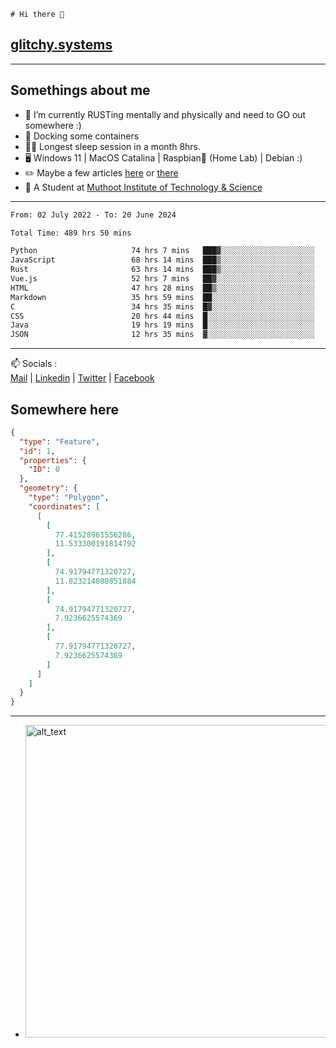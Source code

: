 ```
# Hi there 👋
```
## [glitchy.systems](https://glitchy.systems)
---

## Somethings about me



- 🌱 I’m currently RUSTing mentally and physically and need to GO out somewhere :)
- 🐋 Docking some containers
- 😶‍🌫️ Longest sleep session in a month 8hrs.
- 🖥️ Windows 11 | MacOS Catalina | Raspbian🥧 (Home Lab) | Debian :)
- ✏️ Maybe a few articles [here](https://medium.com/@advaithnarayanan8) or [there](https://medium.com/@advaithnarayanan8)
- 📑 A Student at [Muthoot Institute of Technology & Science](https://mgmits.ac.in/)



---

<!--START_SECTION:waka-->

```txt
From: 02 July 2022 - To: 20 June 2024

Total Time: 489 hrs 50 mins

Python                     74 hrs 7 mins   ███▓░░░░░░░░░░░░░░░░░░░░░   15.13 %
JavaScript                 68 hrs 14 mins  ███▒░░░░░░░░░░░░░░░░░░░░░   13.93 %
Rust                       63 hrs 14 mins  ███▒░░░░░░░░░░░░░░░░░░░░░   12.91 %
Vue.js                     52 hrs 7 mins   ██▓░░░░░░░░░░░░░░░░░░░░░░   10.64 %
HTML                       47 hrs 28 mins  ██▒░░░░░░░░░░░░░░░░░░░░░░   09.69 %
Markdown                   35 hrs 59 mins  ██░░░░░░░░░░░░░░░░░░░░░░░   07.35 %
C                          34 hrs 35 mins  █▓░░░░░░░░░░░░░░░░░░░░░░░   07.06 %
CSS                        20 hrs 44 mins  █░░░░░░░░░░░░░░░░░░░░░░░░   04.23 %
Java                       19 hrs 19 mins  █░░░░░░░░░░░░░░░░░░░░░░░░   03.94 %
JSON                       12 hrs 35 mins  ▓░░░░░░░░░░░░░░░░░░░░░░░░   02.57 %
```

<!--END_SECTION:waka-->

---

📫 Socials :<br>
[Mail](mailto:advaith@glitchy.systems) | [Linkedin](https://www.linkedin.com/in/advaith-narayanan-a72152214/) | [Twitter](https://twitter.com/advaithnarayan) | [Facebook](https://screenmessage.com/qinq)

## Somewhere here

```geojson
{
  "type": "Feature",
  "id": 1,
  "properties": {
    "ID": 0
  },
  "geometry": {
    "type": "Polygon",
    "coordinates": [
      [
        [
          77.41528961556286,
          11.533300191814792
        ],
        [
          74.91794771320727,
          11.823214080851884
        ],
        [
          74.91794771320727,
          7.9236625574369
        ],
        [
          77.91794771320727,
          7.9236625574369
        ]
      ]
    ]
  }
}
```


--- 
- [<img alt="alt_text" width="500px" src="https://valid.x86.fr/cache/banner/xv24bv-6.png" />](https://valid.x86.fr/xv24bv)


